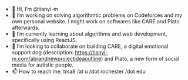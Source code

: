 - 👋 Hi, I’m @tianyi-m
- 👀 I’m working on solving algorithmtic problems on Codeforces and my own personal website. I might work on softwares like CARE and Plato afterwards.
- 🌱 I’m currently learning about algorithms and web development, specifically using ReactJS.
- 💞️ I’m looking to collaborate on building CARE, a digital emotional support dog (description: https://tianyi-m.com/abrandnewprojectideaoutline) and Plato, a new form of social media for autistic people.
- 📫 How to reach me: tma8 /at u /dot rochester /dot edu

<!---
tianyi-m/tianyi-m is a ✨ special ✨ repository because its `README.md` (this file) appears on your GitHub profile.
You can click the Preview link to take a look at your changes.
--->
